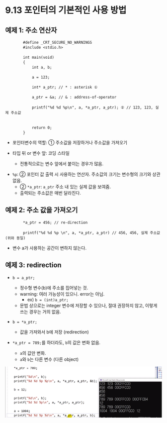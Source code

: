 # 9.13 포인터의 기본적인 사용 방법

## 예제 1: 주소 연산자

            #define _CRT_SECURE_NO_WARNINGS
            #include <stdio.h>

            int main(void)
            {
                int a, b;

                a = 123;

                int* a_ptr; // * : asterisk ①

                a_ptr = &a; // & : address-of-operator

                printf("%d %d %p\n", a, *a_ptr, a_ptr); ② // 123, 123, 실제 주소값


                return 0;
            }

- 포인터변수의 역할: ① 주소값을 저장하거나 주소값을 가져오기

- 타입 뒤 or 변수 앞: 코딩 스타일
  - 전통적으로는 변수 앞에서 붙이는 경우가 많음.

* `%p`: ② 포인터 값 출력 시 사용하는 연산자. 주소값의 크기는 변수형의 크기와 상관 없음.
  - ② `*a_ptr`: `a_ptr` 주소 내 있는 실제 값을 보여줌.
  - 출력되는 주소값은 매번 달라진다.

## 예제 2: 주소 값을 가져오기

            *a_ptr = 456; // re-direction

            printf("%d %d %p \n", a, *a_ptr, a_ptr) // 456, 456, 실제 주소값 (위와 동일)

- 변수 a가 사용하는 공간이 변하지 않는다.

## 예제 3: redirection

- `b = a_ptr;`

  - 정수형 변수(b)에 주소를 집어넣는 것.
  - warning: 여러 가능성이 있으니. error는 아님.
    - ex) `b = (int)a_ptr;`
  - 문법 상으로는 integer 변수에 저장할 수 있으나, 절대 권장하지 않고, 이렇게 쓰는 경우는 거의 없음.

- `b = *a_ptr;`
  - 값을 가져와서 b에 저장 (redirection)
- `*a_ptr = 789;`를 하더라도, `b`의 값은 변화 없음.
  - `a`의 값만 변화.
  - `a`와 `b`는 다른 변수 (다른 object)

![](../images/chapter9/pointer6.png)